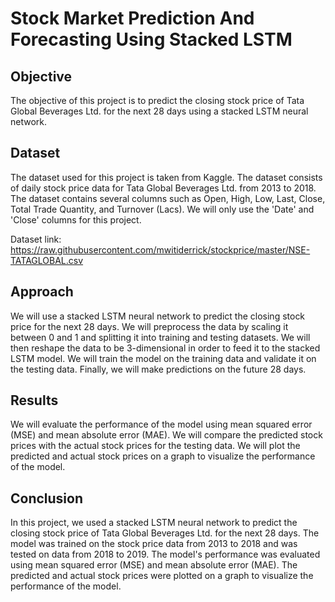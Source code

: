 # Stock Market Prediction And Forecasting Using Stacked LSTM
## Objective
The objective of this project is to predict the closing stock price of Tata Global Beverages Ltd. for the next 28 days using a stacked LSTM neural network.

## Dataset
The dataset used for this project is taken from Kaggle. The dataset consists of daily stock price data for Tata Global Beverages Ltd. from 2013 to 2018. The dataset contains several columns such as Open, High, Low, Last, Close, Total Trade Quantity, and Turnover (Lacs). We will only use the 'Date' and 'Close' columns for this project.

Dataset link: https://raw.githubusercontent.com/mwitiderrick/stockprice/master/NSE-TATAGLOBAL.csv

## Approach
We will use a stacked LSTM neural network to predict the closing stock price for the next 28 days. We will preprocess the data by scaling it between 0 and 1 and splitting it into training and testing datasets. We will then reshape the data to be 3-dimensional in order to feed it to the stacked LSTM model. We will train the model on the training data and validate it on the testing data. Finally, we will make predictions on the future 28 days.

## Results
We will evaluate the performance of the model using mean squared error (MSE) and mean absolute error (MAE). We will compare the predicted stock prices with the actual stock prices for the testing data. We will plot the predicted and actual stock prices on a graph to visualize the performance of the model.

## Conclusion
In this project, we used a stacked LSTM neural network to predict the closing stock price of Tata Global Beverages Ltd. for the next 28 days. The model was trained on the stock price data from 2013 to 2018 and was tested on data from 2018 to 2019. The model's performance was evaluated using mean squared error (MSE) and mean absolute error (MAE). The predicted and actual stock prices were plotted on a graph to visualize the performance of the model.
